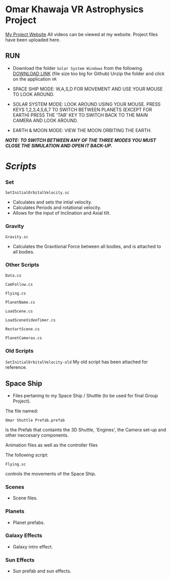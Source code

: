 # **Omar Khawaja** VR Astrophysics Project

[My Project Website](https://omarprojects.weebly.com/)
All videos can be viewed at my website. 
Project files have been uploaded here.


## RUN 
* Download the folder ```Solar System Windows```
from the following [DOWNLOAD LINK](https://drive.google.com/file/d/1DHoBQy4NioiSTVh8YJQKr00FxY5Akgfu/view?usp=sharing)
(file size too big for Github)
Unzip the folder and click on the application ```VR```
* SPACE SHIP MODE:
W,A,S,D FOR MOVEMENT AND USE YOUR MOUSE TO LOOK AROUND. 

* SOLAR SYSTEM MODE:
LOOK AROUND USING YOUR MOUSE.
PRESS KEYS 1,2,3,4,5,6,7 TO SWITCH BETWEEN PLANETS
(EXCEPT FOR EARTH) 
PRESS THE 'TAB' KEY TO SWITCH BACK TO THE MAIN CAMERA AND LOOK AROUND. 

* EARTH & MOON MODE:
VIEW THE MOON ORBITING THE EARTH. 

***NOTE: TO SWITCH BETWEEN ANY OF THE THREE MODES YOU MUST CLOSE THE SIMULATION AND OPEN IT BACK-UP.***
 
 
# *Scripts*
### Set

```
SetInitialOrbitalVelocity.sc
``` 

* Calculates and sets the intial velocity. 
* Calculates Periods and rotational velocity.
* Allows for the input of Inclination and Axial tilt. 


### Gravity 

```
Gravity.sc
``` 
* Calculates the Gravitional Force between all bodies, and is attached to all bodies. 

### Other Scripts
```Data.cs```

```CamFollow.cs```

```Flying.cs```

```PlanetName.cs```

```LoadScene.cs```

```LoadSceneVideoTimer.cs```

```RestartScene.cs```

```PlanetCameras.cs```

### Old Scripts

```SetInitialOrbitalVelocity-old```
My old script has been attached for reference. 


## Space Ship

* Files pertaning to my Space Ship / Shuttle (to be used for final Group Project). 

The file named:
```
Omar Shuttle Prefab.prefab
```
Is the Prefab that containts the 3D Shuttle, 'Engines', the Camera set-up and other neccesary components. 

Animation files as well as the controller files

The following script:
```
Flying.sc
``` 
controls the movements of the Space Ship.

### Scenes 

* Scene files. 

### Planets

* Planet prefabs. 

### Galaxy Effects

* Galaxy intro effect.

### Sun Effects

* Sun prefab and sun effects. 
